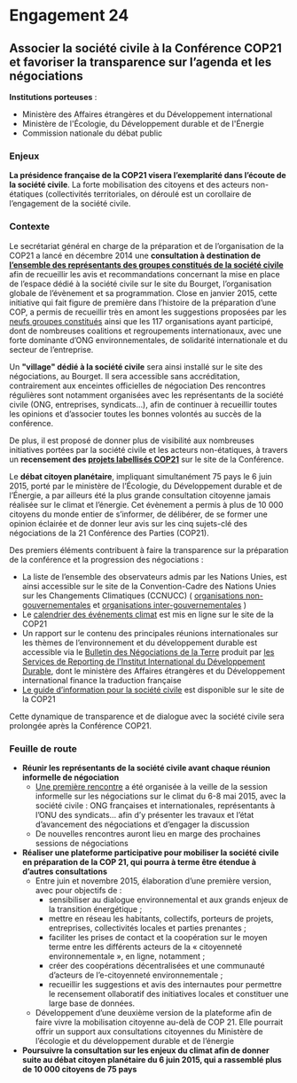 # Engagement 24

## Associer la société civile à la Conférence COP21 et favoriser la transparence sur l’agenda et les négociations

**Institutions porteuses** :
- Ministère des Affaires étrangères et du Développement international
- Ministère de l'Écologie, du Développement durable et de l'Énergie
- Commission nationale du débat public

### Enjeux

**La présidence française de la COP21 visera l’exemplarité dans l’écoute de la société civile**. La forte mobilisation des citoyens et des acteurs non-étatiques (collectivités territoriales, on déroulé est un corollaire de l’engagement de la société civile.

### Contexte

Le secrétariat général en charge de la préparation et de l’organisation de la COP21 a lancé en décembre 2014 une **consultation à destination de [l’ensemble des représentants des groupes constitués de la société civile](http://www.cop21.gouv.fr/fr/societe-civile)** afin de recueillir les avis et recommandations concernant la mise en place de l’espace dédié à la société civile sur le site du Bourget, l’organisation globale de l’évènement et sa programmation. Close en janvier 2015, cette initiative qui fait figure de première dans l’histoire de la préparation d’une COP, a permis de recueillir très en amont les suggestions proposées par les [neufs groupes constitués](http://www.cop21.gouv.fr/fr/societe-civile) ainsi que les 117 organisations ayant participé, dont de nombreuses coalitions et regroupements internationaux, avec une forte dominante d’ONG environnementales, de solidarité internationale et du secteur de l’entreprise.

Un **"village" dédié à la société civile** sera ainsi installé sur le site des négociations, au Bourget. Il sera accessible sans accréditation, contrairement aux enceintes officielles de négociation Des rencontres régulières sont notamment organisées avec les représentants de la société civile (ONG, entreprises, syndicats…), afin de continuer à recueillir toutes les opinions et d’associer toutes les bonnes volontés au succès de la conférence.

De plus, il est proposé de donner plus de visibilité aux nombreuses initiatives portées par la société civile et les acteurs non-étatiques, à travers un **recensement des [projets labellisés COP21](http://www.cop21.gouv.fr/fr/societe-civile/labellisation-et-soutien-aux-projets)** sur le site de la Conférence.

Le **débat citoyen planétaire**, impliquant simultanément 75 pays le 6 juin 2015, porté par le ministère de l’Écologie, du Développement durable et de l’Énergie, a par ailleurs été la plus grande consultation citoyenne jamais réalisée sur le climat et l’énergie. Cet évènement a permis à plus de 10 000 citoyens du monde entier de s’informer, de délibérer, de se former une opinion éclairée et de donner leur avis sur les cinq sujets-clé des négociations de la 21 Conférence des Parties (COP21).

Des premiers éléments contribuent à faire la transparence sur la préparation de la conférence et la progression des négociations :

- La liste de l’ensemble des observateurs admis par les Nations Unies, est ainsi accessible sur le site de la Convention-Cadre des Nations Unies sur les Changements Climatiques (CCNUCC) ( [organisations non-gouvernementales](http://maindb.unfccc.int/public/ngo.pl?mode=wim&search=A) et [organisations inter-gouvernementales](http://maindb.unfccc.int/public/igo.pl?mode=wim) )
- Le [calendrier des événements climat](http://www.cop21.gouv.fr/fr/espace-medias/salle-de-presse/de-lima-paris-calendrier-des-evenements-climat) est mis en ligne sur le site de la COP21
- Un rapport sur le contenu des principales réunions internationales sur les thèmes de l’environnement et du développement durable est accessible via le [Bulletin des Négociations de la Terre](http://www.iisd.ca/climate/adp/adp2-8/) produit par [les Services de Reporting de l’Institut International du Développement Durable](http://www.iisd.ca/), dont le ministère des Affaires étrangères et du Développement international finance la traduction française
- [Le guide d’information pour la société civile](http://www.developpement-durable.gouv.fr/IMG/pdf/Guide_d_informations_societe_civile_COP21v8_cle81c47e.pdf) est disponible sur le site de la COP21

Cette dynamique de transparence et de dialogue avec la société civile sera prolongée après la Conférence COP21.

### Feuille de route

- **Réunir les représentants de la société civile avant chaque réunion informelle de négociation**
    - [Une première rencontre](http://www.developpement-durable.gouv.fr/Au-Bourget-pour-les-lyceens-c-est.html?var_mode=calcul) a été organisée à la veille de la session informelle sur les négociations sur le climat du 6-8 mai 2015, avec la société civile : ONG françaises et internationales, représentants à l’ONU des syndicats… afin d’y présenter les travaux et l’état d’avancement des négociations et d’engager la discussion
    - De nouvelles rencontres auront lieu en marge des prochaines sessions de négociations
- **Réaliser une plateforme participative pour mobiliser la société civile en préparation de la COP 21, qui pourra à terme être étendue à d’autres consultations**
    - Entre juin et novembre 2015, élaboration d’une première version, avec pour objectifs de :
        - sensibiliser au dialogue environnemental et aux grands enjeux de la transition énergétique ;
        - mettre en réseau les habitants, collectifs, porteurs de projets, entreprises, collectivités locales et parties prenantes ;
        - faciliter les prises de contact et la coopération sur le moyen terme entre les différents  acteurs  de  la  « citoyenneté  environnementale »,  en  ligne, notamment ;
        - créer des coopérations décentralisées et une communauté d’acteurs de l’e-citoyenneté environnementale ;
        - recueillir les suggestions et avis des internautes pour permettre le recensement ollaboratif des initiatives locales et constituer une large base de données.
    - Développement d’une deuxième version de la plateforme afin de faire vivre la mobilisation citoyenne au-delà de COP 21. Elle pourrait offrir un support aux consultations citoyennes du Ministère de l’écologie et du développement durable et de l’énergie
- **Poursuivre la consultation sur les enjeux du climat afin de donner suite au débat citoyen planétaire du 6 juin 2015, qui a rassemblé plus de 10 000 citoyens de 75 pays**
